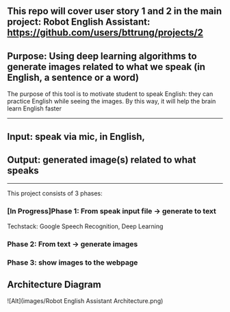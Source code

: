 ## This repo will cover user story 1 and 2 in the main project: Robot English Assistant:  https://github.com/users/bttrung/projects/2 


## Purpose: Using deep learning algorithms to generate images related to what we speak (in English, a sentence or a word)

The purpose of this tool is to motivate student to speak English: they can practice English while seeing the images. By this way, it will help the brain learn English faster

---

## Input: speak via mic, in English, 
## Output: generated image(s) related to what speaks

---
This project consists of 3 phases:

### [In Progress]Phase 1: From speak input file -> generate to text
Techstack: Google Speech Recognition, Deep Learning

### Phase 2: From text -> generate images

### Phase 3: show images to the webpage 


## Architecture Diagram

![Alt](images/Robot English Assistant Architecture.png)
